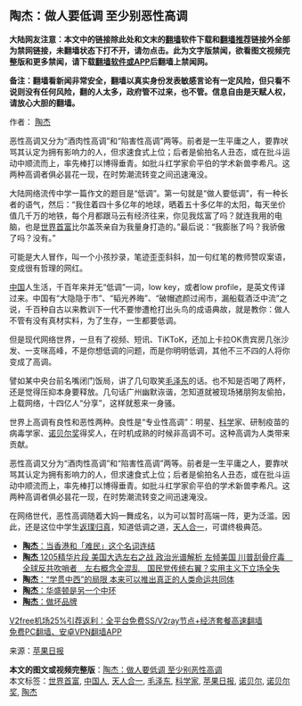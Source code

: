  <h2>陶杰：做人要低调 至少别恶性高调</h2> <p class="notice"><b>大陆网友注意：本文中的链接除此处和文末的<a href="https://github.com/bannedbook/fanqiang" >翻墙</a>软件下载和<a href="https://github.com/killgcd/justmysocks/blob/master/README.md">翻墙推荐</a>链接外全部为禁网链接，未翻墙状态下打不开，请勿点击。此为文字版禁闻，欲看图文视频完整版和更多禁闻，请下载<a href="https://github.com/bannedbook/fanqiang">翻墙软件或APP</a>后翻墙上禁闻网。</p><p>备注：翻墙看新闻非常安全，翻墙以真实身份发表敏感言论有一定风险，但只看不说则没有任何风险，翻的人太多，政府管不过来，也不管。信息自由是天赋人权，请放心大胆的翻墙。</b></p>  <div class="entry"> <p>作者： <a href="https://www.bannedbook.org/bnews/tag/%e9%99%b6%e6%9d%b0/" class="st_tag internal_tag" rel="tag" title="标签 陶杰 下的日志">陶杰</a></p> <p id="summary">恶性高调又分为“酒肉性高调”和“陷害性高调”两等。前者是一生平庸之人，要靠吠骂其认定为拥有影响力的人，但求速食式上位；后者是偷拍名人丑态，或在批斗运动中顺流而上，率先棒打以博得垂青。如批斗红学家俞平伯的学术新兽李希凡。这两种高调者俱必昙花一现，在时势潮流转变之间迅速淹没。</p> <p id="conimg">大陆网络流传中学一篇作文的题目是“低调”。第一句就是“做人要低调”，有一种长者的语气，然后：“我住着四十多亿年的地球，晒着五十多亿年的太阳，每天坐价值几千万的地铁，每个月都跟马云有经济往来，你见我炫富了吗？就连我用的电脑，也是<a href="https://www.bannedbook.org/bnews/tag/%e4%b8%96%e7%95%8c%e9%a6%96%e5%af%8c/" class="st_tag internal_tag" rel="tag" title="标签 世界首富 下的日志">世界首富</a>比尔盖茨亲自为我量身打造的。”最后说：“我膨胀了吗？我骄傲了吗？没有。”</p>  <p>可能是大人冒作，叫一个小孩抄录，笔迹歪歪斜斜，加一句红笔的教师赞叹案语，变成很有哲理的网红。</p> <p><span class='wp_keywordlink_affiliate'><a href="https://www.bannedbook.org/" title="中国" target="_blank">中国</a></span>人生活，千百年来并无“低调”一词，low key，或者low profile，是英文传译过来。中国有“大隐隐于市”、“韬光养晦”、“破帽遮颜过闹市，漏船载酒泛中流”之说，千百种自古以来教训下一代不要惨遭枪打出头鸟的成语典故，就是教你：做人不管有没有真材实料，为了生存，一生都要低调。</p> <p>但是现代网络世界，一旦有了视频、短讯、TiKToK，还加上卡拉OK贵宾房几张沙发、一支咪高峰，不是你想低调的问题，而是你明明低调，其他不三不四的人将你变成了高调。</p>  <p>譬如某中央台前名嘴闭门饭局，讲了几句取笑<a href="https://www.bannedbook.org/bnews/tag/%e6%af%9b%e6%b3%bd%e4%b8%9c/" class="st_tag internal_tag" rel="tag" title="标签 毛泽东 下的日志">毛泽东</a>的话。也不知是否喝了两杯，还是觉得压抑本身要释放。几句话广州幽默诙谐，怎知道就被现场猪朋狗友偷拍，上载网络，十四亿人“分享”，这样就惹来一身骚。</p> <p>世界上高调有良性和恶性两种。良性是“专业性高调”：明星、<span class='wp_keywordlink'><a href="https://www.bannedbook.org/forum11/topic309.html" title="禁片：“科学”的棍子" target="_blank">科学</a></span>家、研制疫苗的病毒学家、<a href="https://www.bannedbook.org/bnews/tag/%e8%af%ba%e8%b4%9d%e5%b0%94%e5%a5%96/" class="st_tag internal_tag" rel="tag" title="标签 诺贝尔奖 下的日志">诺贝尔奖</a>得奖人，在时机成熟的时候非高调不可。这种高调为人类带来贡献。</p> <p>恶性高调又分为“酒肉性高调”和“陷害性高调”两等。前者是一生平庸之人，要靠吠骂其认定为拥有影响力的人，但求速食式上位；后者是偷拍名人丑态，或在批斗运动中顺流而上，率先棒打以博得垂青。如批斗红学家俞平伯的学术新兽李希凡。这两种高调者俱必昙花一现，在时势潮流转变之间迅速淹没。</p>  <p>在网络世代，恶性高调随着大妈一舞成名，以为可以暂时高端一阵，更为泛滥。因此，还是这位中学生<span class='wp_keywordlink'><a href="https://www.bannedbook.org/forum3/topic2320.html" title="《返璞归真-神奇的前世回溯疗法》" target="_blank">返璞归真</a></span>，知道低调之道，<a href="https://www.bannedbook.org/bnews/tag/%E5%A4%A9%E4%BA%BA%E5%90%88%E4%B8%80/" class="st_tag internal_tag" rel="tag" title="标签 天人合一 下的日志">天人合一</a>，可谓终极典范。</p> <ul class='op-related-articles' title='相关阅读'> <li><a href='https://www.bannedbook.org/bnews/baitai/20201210/1445316.html' target='_blank'><b>陶杰</b>：当香港和「难民」这个名词连结</a></li> <li><a href='https://www.bannedbook.org/bnews/cbnews/20201210/1445158.html' target='_blank'><b>陶杰</b> 1205精华片段 美国大选左右之战 政治光谱解析  左倾美国 川普刮骨疗毒　全球反共吹哨者　左右概念全混乱　国民党传统右翼？实用主义下立场全失</a></li> <li><a href='https://www.bannedbook.org/bnews/comments/20201209/1444548.html' target='_blank'><b>陶杰</b>：“学贯中西”的局限 本来可以推出真正的人类命运共同体</a></li> <li><a href='https://www.bannedbook.org/bnews/comments/20201208/1443969.html' target='_blank'><b>陶杰</b>：华盛顿是另一个中环</a></li> <li><a href='https://www.bannedbook.org/bnews/comments/20201207/1443440.html' target='_blank'><b>陶杰</b>：做坏品牌</a></li> </ul> <p class="texttj"> <a href="https://github.com/bannedbook/fanqiang/wiki/V2ray%E6%9C%BA%E5%9C%BA" target="_blank">V2free机场25%引荐返利：全平台免费SS/V2ray节点+经济套餐高速翻墙</a><br/> <a href="https://github.com/bannedbook/fanqiang/wiki/%E7%A6%81%E9%97%BB%E7%BD%91%E5%AE%89%E5%8D%93%E7%BF%BB%E5%A2%99%E6%96%B0%E9%97%BBAPP" target="_blank">免费PC翻墙、安卓VPN翻墙APP</a></p><p> 来源：<a href="https://www.bannedbook.org/bnews/tag/%e8%8b%b9%e6%9e%9c%e6%97%a5%e6%8a%a5/" class="st_tag internal_tag" rel="tag" title="标签 苹果日报 下的日志">苹果日报</a> </p><a name='sharetosocial'></a>       <div><b>本文的图文或视频完整版</b>：<a href='https://www.bannedbook.org/bnews/comments/20201215/1447995.html'>陶杰：做人要低调 至少别恶性高调</a></div>  </div><!--END ENTRY--> <div class="postfooter"> <div>本文标签：<a href="https://www.bannedbook.org/bnews/tag/%e4%b8%96%e7%95%8c%e9%a6%96%e5%af%8c/" rel="tag">世界首富</a>, <a href="https://www.bannedbook.org/bnews/tag/%e4%b8%ad%e5%9b%bd%e4%ba%ba/" rel="tag">中国人</a>, <a href="https://www.bannedbook.org/bnews/tag/%E5%A4%A9%E4%BA%BA%E5%90%88%E4%B8%80/" rel="tag">天人合一</a>, <a href="https://www.bannedbook.org/bnews/tag/%e6%af%9b%e6%b3%bd%e4%b8%9c/" rel="tag">毛泽东</a>, <a href="https://www.bannedbook.org/bnews/tag/%e7%a7%91%e5%ad%a6%e5%ae%b6/" rel="tag">科学家</a>, <a href="https://www.bannedbook.org/bnews/tag/%e8%8b%b9%e6%9e%9c%e6%97%a5%e6%8a%a5/" rel="tag">苹果日报</a>, <a href="https://www.bannedbook.org/bnews/tag/%e8%af%ba%e8%b4%9d%e5%b0%94/" rel="tag">诺贝尔</a>, <a href="https://www.bannedbook.org/bnews/tag/%e8%af%ba%e8%b4%9d%e5%b0%94%e5%a5%96/" rel="tag">诺贝尔奖</a>, <a href="https://www.bannedbook.org/bnews/tag/%e9%99%b6%e6%9d%b0/" rel="tag">陶杰</a></div>  </div><!--END POSTFOOTER--> 